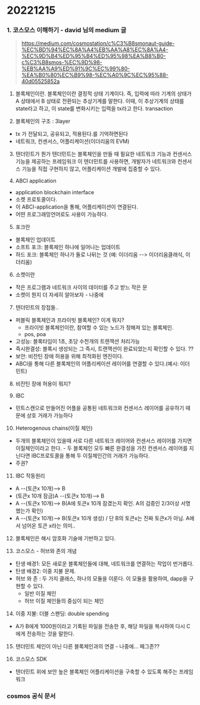 # 20221215 

### 1. 코스모스 이해하기 - david 님의 medium 글
> https://medium.com/cosmostation/c%C3%B8smonaut-guide-%EC%BD%94%EC%8A%A4%EB%AA%A8%EC%8A%A4-%EC%9D%B4%ED%95%B4%ED%95%98%EA%B8%B0-c%C3%B8smos-%EC%9D%98-%EB%AA%A9%ED%91%9C%EC%99%80-%EA%B0%80%EC%B9%98-%EC%A0%9C%EC%95%88-40d05525852a

1) 블록체인이란.
블록체인이란 결정적 상태 기계이다. 즉, 입력에 따라 기계의 상태가
A 상태에서 B 상태로 전환되는 추상기계를 말한다. 
이때, 이 추상기계의 상태를 state라고 하고, 이 state를 
변화시키는 입력을 tx라고 한다. transaction

2) 블록체인의 구조 : 3layer
- tx 가 전달되고, 공유되고, 적용된다.를 기억하면된다
- 네트워크, 컨센서스, 어플리케이션(이더리움의 EVM)

3) 텐더민트가 뭔가
텐더민트는 블록체인을 만들 때 필요한 네트워크 기능과
컨센서스 기능을 제공하는 프레임워크
이 텐더민트를 사용하면, 개발자가 네트워크와 컨센서스 기능을 
직접 구현하지 않고, 어플리케이션 개발에 집중할 수 있다.

4) ABCI application 
- application blockchain interface 
- 소켓 프로토콜이다. 
- 이 ABCI-application을 통해, 어플리케이션이 연결된다. 
- 어떤 프로그래밍언어로도 사용이 가능하다. 

5) 포크란
- 블록체인 업데이트
- 소프트 포크: 블록체인 하나에 일어나는 업데이트
- 하드 포크: 블록체인 하나가 둘로 나뒤는 것 (예: 이더리움 --> 이더리움클래식, 이더리움)

6) 소켓이란
- 작은 프로그램과 네트워크 사이의 데이터를 주고 받느 작은 문
- 소켓이 뭔지 더 자세히 알아보자 - 나중에

7) 텐더민트의 장접들..
- 퍼블릭 블록체인과 프라이빗 블록체인? 이게 뭐지? 
  - 프라이빗 블록체인이란, 참여할 수 있는 노드가 정해져 있는 블록체인. 
  - pos, poa
- 고성능: 블록타임이 1초, 초당 수천개의 트렌잭션 처리가능
- 즉시완결성: 블록시 생성되는 그 즉시, 트랜잭션이 완료되었는지 확인할 수 있다. ?? 
- 보안: 비잔틴 장애 허용을 위해 최적화된 엔진이다. 
- ABCI을 통해 다른 블록체인의 어플리케이션 레이어를 연결할 수 있다.(예시: 이더민트)

8) 비잔틴 장애 허용이 뭐지? 

9) IBC
- 민트스캔으로 만들어진 어플을 공통된 네트워크와 컨센서스 레이어를 공유하기 때문에 상호 거래가 가능하다

10)  Heterogenous chains(이질 체인)
- 두개의 블록체인이 있을때 서로 다른 네트워크 레이어와 컨센서스 레이어를 가지면 이질체인이라고 한다. - 두 블록체인 모두 빠른 완결성을 가진 컨센서스 레이어를 지닌다면 IBC프로토콜을 통해 두 이질체인간의
거래가 가능하다.
- 주권? 

11) IBC 작동원리
- A --(토큰x 10개)--> B
- (토큰x 10개 잠금)A --(토큰x 10개)--> B
- A --(토큰x 10개)--> B(A에 토큰x 10개 잠겼는지 확인. A의 검증인 2/3이상 서명했는가 확인)
- A --(토큰x 10개)--> B(토큰x 10개 생성) / 단 B의 토큰x는 진짜 토큰x가 아님. A에서 넘어온 토큰 x라는 의미.. 

12)  블록체인은 해시 암호화 기술에 기반하고 있다. 

13) 코스모스 - 허브와 존의 개념
- 탄생 배경1: 모든 새로운 블록체인들에 대해, 네트워크를 연결하는 작업이 번거롭다.
- 탄생 배경2: 이중 지불 문제.
- 허브 와 존 : 두 가지 클래스, 하나의 모듈을 이룬다. 이 모듈을 활용하여, dapp을 구현할 수 있다. 
  - 일반 이질 체인
  - 허브 이질 체인들의 중심이 되는 체인

14)  이중 지불: 더블 스펜딩: double spending
- A가 B에게 1000원이라고 기록된 파일을 전송한 후, 해당 파일을 복사하여 다시 C에게 전송하는 것을 말한다. 


15) 텐더민트 체인이 아닌 다른 블록체인과의 연결 - 나중에... 페그존?? 


16) 코스모스 SDK
- 텐더민트 위에 보안 높은 블록체인 어플리케이션을 구축할 수 있도록 해주는 프레임워크


### cosmos 공식 문서
